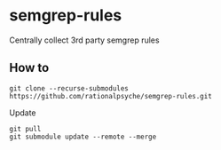 # semgrep-rules
Centrally collect 3rd party semgrep rules

## How to

```
git clone --recurse-submodules https://github.com/rationalpsyche/semgrep-rules.git
```

Update

```
git pull
git submodule update --remote --merge
```
